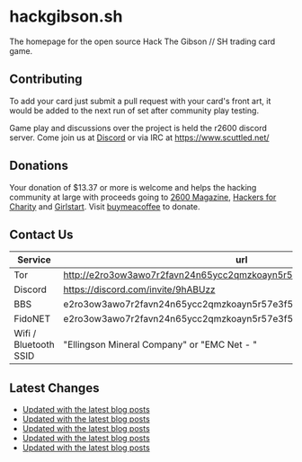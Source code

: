 # hackgibson.sh
The homepage for the open source Hack The Gibson // SH trading card game.


## Contributing

To add your card just submit a pull request with your card's front art, it would be added to the next run of set after community play testing.

Game play and discussions over the project is held the r2600 discord server. Come join us at [Discord](https://discord.com/invite/9hABUzz) or via IRC at https://www.scuttled.net/


## Donations

Your donation of $13.37 or more is welcome and helps the hacking community at large with proceeds going to [2600 Magazine](https://2600.com/), [Hackers for Charity](https://hackersforcharity.org) and [Girlstart](https://girlstart.org).  Visit [buymeacoffee](https://www.buymeacoffee.com/hackgibson.sh) to donate.


## Contact Us

Service | url
-|-
Tor | http://e2ro3ow3awo7r2favn24n65ycc2qmzkoayn5r57e3f56nvjwdcgg32ad.onion
Discord | https://discord.com/invite/9hABUzz
BBS | e2ro3ow3awo7r2favn24n65ycc2qmzkoayn5r57e3f56nvjwdcgg32ad.onion:23
FidoNET | e2ro3ow3awo7r2favn24n65ycc2qmzkoayn5r57e3f56nvjwdcgg32ad.onion:24554
Wifi / Bluetooth SSID | "Ellingson Mineral Company" or "EMC Net - <fidonet address>"

## Latest Changes
<!-- BLOG-POST-LIST:START -->
- [Updated with the latest blog posts](https://github.com/DFW2600/hackgibson.sh/commit/263768272485eb3d3f6a57250efcf9275433e579)
- [Updated with the latest blog posts](https://github.com/DFW2600/hackgibson.sh/commit/542a35f5c5e694ec707a55d465ecc05ed6bc3c79)
- [Updated with the latest blog posts](https://github.com/DFW2600/hackgibson.sh/commit/1021c86b2fbb51767b1cfe8d880b3f3c3ad5e523)
- [Updated with the latest blog posts](https://github.com/DFW2600/hackgibson.sh/commit/7d054e62e93ad9d5f908f5bca4da933b93ed4b9a)
- [Updated with the latest blog posts](https://github.com/DFW2600/hackgibson.sh/commit/c468735af297450f2312fe4791f037e2f79e2145)
<!-- BLOG-POST-LIST:END -->
